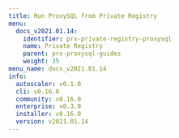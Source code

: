 ```yaml
---
title: Run ProxySQL from Private Registry
menu:
  docs_v2021.01.14:
    identifier: prx-private-registry-proxysql
    name: Private Registry
    parent: prx-proxysql-guides
    weight: 35
menu_name: docs_v2021.01.14
info:
  autoscaler: v0.1.0
  cli: v0.16.0
  community: v0.16.0
  enterprise: v0.3.0
  installer: v0.16.0
  version: v2021.01.14
---
```


